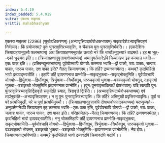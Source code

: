 ```yaml
---
index: 5.4.19
index_padded: 5.4.019
sutra: एकस्य सकृच्च
vritti: mahabhashyam

---
```

 एकस्य सकृच्च (2296) (सुचोऽधिकरणम्) (अभ्यावृत्तिपदार्थबोधकभाष्यम्) सकृदादेशेऽभ्यावृत्तिग्रहणं निर्वत्यम्। किं प्रयोजनम्? पुनः पुनरावृत्तिरभ्यावृत्तिः, न चैकस्य पुनः पुनरावृत्तिर्भवति।। (एकदेशिनः क्रियाग्रहणानुवृत्तौ फलभाष्यम्) अथ क्रियाग्रहणमनुवर्तत उताहो न? किं चार्थोऽनुवृत्त्या? बाढमर्थः। इह मा भूत्--एको भुङ्क्त इति।। (क्रियाग्रहणानुवृत्तावाक्षेपभाष्यम्) अथानुवर्तमानेऽपि क्रियाग्रहण इह कस्मान्न भवति--एकः पाक इति।। (प्रतिबन्द्युत्तरभाष्यम्) पूर्वयोश्चापि योगयोः कस्मान्न भवति--द्वौ पाकौ, त्रयः पाकाः, चत्वारः पाकाः, पञ्ञ्च पाकाः, दश पाका इति? नैतत् क्रियागणनम्। किं तर्हि? द्रव्यगणनमेतत्। कथम्? कृदभिहितो भावो द्रव्यवद्भवतीति।। इहापि तर्हि द्रव्यगणनान्न प्राप्नोति--सकृद्भुक्त्वा--सकृद्भोक्तुमिति। पूर्वयोश्चापि योगयोः--द्विर्भुक्त्वा--द्विर्भोक्तुम्, त्रिर्भुक्त्वा--त्रिर्भोक्तुम्, पञ्ञ्चकृत्वो भुक्त्वा--पञ्ञ्चकृत्वो भोक्तुम्, दशकृत्वो भुक्त्वा--दशकृत्वो भोक्तुमिति द्रव्यगणनान्न प्राप्नोति।। (पुनः पुनरावृत्तावित्यर्थे दोषभाष्यम्) यदि खल्वपि पुनः पुनरावृत्तिरभ्यावृत्तिर्द्विरावृत्ते सकृदिति स्यात्, त्रिरावृत्ते द्विरिति।। (अभ्यावृत्तिपदार्थबोधकभाष्यम्) एवं तर्ह्यनुवर्तते--अभ्यावृत्तिग्रहणम्। न तु पुनः पुनरावृत्तिरभ्यावृत्तिः। किं तर्हि? अभिमुखी प्रवृत्तिरभ्यावृत्तिः। पूर्वा च परे प्रत्यभिमुखी, परे च पूर्वां प्रत्यभिमुख्यौ।। (क्रियाग्रहणानुवृत्तावपि दोषाभावोपपादकभाष्यम्) यदप्युच्यते--अनुवर्तमानेऽपि क्रियाग्रहण इह कस्मान्न भवति--एकः पाक इति, पूर्वयोश्चापि योगयोः--द्वौ पाकौ, त्रयः पाकाः, चत्वारः पाकाः, पञ्ञ्च पाकाः, दश पाका इति। परिहृतमेतत्--नैतत् क्रियागणनम्। किं तर्हि? द्रव्यगणनमेतत्। कृदभिहितो भावो द्रव्यवद्भवतीति। ननु चोक्तमिहापि तर्हि द्रव्यगणनान्न प्राप्नोति-सकृद्भुक्त्वा, सकृद्भोक्तमिति--पूर्वयोश्चापि योगयोः--द्विर्भुक्त्वा--द्विर्भोक्तुम्, त्रिर्भुक्त्वा--त्रिर्भोक्तुम्, पञ्ञ्चकृत्वो भुक्त्वा--पञ्ञ्चकृत्वो भोक्तम्, दशकृत्वो भुक्त्वा--दशकृत्वो भोक्तुमिति--द्रव्यगणनान्न प्राप्नोतीति। नैष दोषः। क्रियागणनाद्भविष्यति। कथम्? कृदभिहितो भावो द्रव्यवदपि क्रियावदपि यद्यपि।। 
